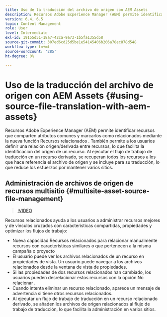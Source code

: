 ```yaml
---
title: Uso de la traducción del archivo de origen con AEM Assets
description: Recursos Adobe Experience Manager (AEM) permite identificar recursos que comparten atributos comunes y marcarlos como relacionados mediante la nueva función Recursos relacionados . También permite a los usuarios definir una relación origen/derivada entre recursos, lo que facilita la identificación del origen de un recurso. Al ejecutar el flujo de trabajo de traducción en un recurso derivado, se recuperan todos los recursos a los que hace referencia el archivo de origen y se incluye para su traducción, lo que reduce los esfuerzos por mantener varios sitios.
version: 6.4, 6.5
topic: Content Management
role: User
level: Intermediate
exl-id: 19155d51-18a7-42ca-9a73-1b5fa1355d58
source-git-commit: 307ed6cd25d5be1e54145406b206a78ec878d548
workflow-type: tm+mt
source-wordcount: '285'
ht-degree: 0%

---
```


# Uso de la traducción del archivo de origen con AEM Assets {#using-source-file-translation-with-aem-assets}

Recursos Adobe Experience Manager (AEM) permite identificar recursos que comparten atributos comunes y marcarlos como relacionados mediante la nueva función Recursos relacionados . También permite a los usuarios definir una relación origen/derivada entre recursos, lo que facilita la identificación del origen de un recurso. Al ejecutar el flujo de trabajo de traducción en un recurso derivado, se recuperan todos los recursos a los que hace referencia el archivo de origen y se incluye para su traducción, lo que reduce los esfuerzos por mantener varios sitios.

## Administración de archivos de origen de recursos multisitio {#multisite-asset-source-file-management}

>[!VIDEO](https://video.tv.adobe.com/v/18331/?quality=9&learn=on)

Recursos relacionados ayuda a los usuarios a administrar recursos mejores y de vínculos cruzados con características compartidas, propiedades y optimizar los flujos de trabajo:

* Nueva capacidad Recursos relacionados para relacionar manualmente recursos con características similares o que pertenecen a la misma campaña o proyecto
* El usuario puede ver los archivos relacionados de un recurso en propiedades de vista. Un usuario puede navegar a los archivos relacionados desde la ventana de vista de propiedades.
* Si las propiedades de dos recursos relacionados han cambiado, los usuarios pueden desrelacionar estos recursos con la opción No relacionar .
* Cuando intenta eliminar un recurso relacionado, aparece un mensaje de advertencia si tiene otros recursos relacionados.
* Al ejecutar un flujo de trabajo de traducción en un recurso relacionado derivado, se añaden los archivos de origen relacionados al flujo de trabajo de traducción, lo que facilita la administración en varios sitios.
